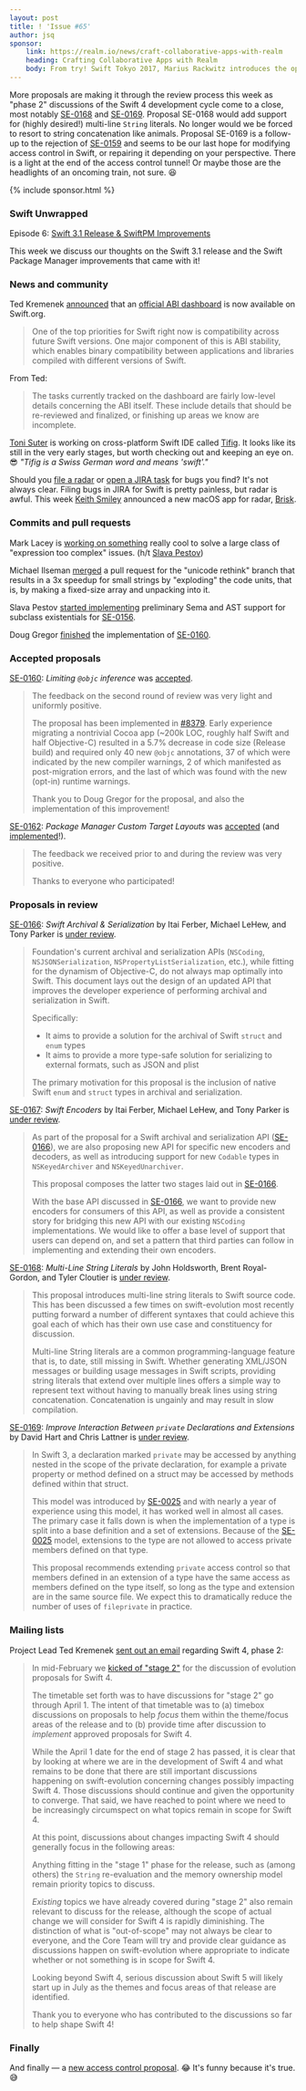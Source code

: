 ```yaml
---
layout: post
title: ! 'Issue #65'
author: jsq
sponsor:
    link: https://realm.io/news/craft-collaborative-apps-with-realm
    heading: Crafting Collaborative Apps with Realm
    body: From try! Swift Tokyo 2017, Marius Rackwitz introduces the open-source Realm Mobile Database and demos how Realm Mobile Platforms completes it with server-side components. Together, this allows you to treat synchronization and network as an implementation detail of your technology stack, making features like live collaboration easily available to any developer. He shows how you can build apps in a reactive manner on top of a database which takes care of the rest.
---
```


More proposals are making it through the review process this week as "phase 2" discussions of the Swift 4 development cycle come to a close, most notably [SE-0168](https://github.com/apple/swift-evolution/blob/master/proposals/0168-multi-line-string-literals.md) and [SE-0169](https://github.com/apple/swift-evolution/blob/master/proposals/0169-improve-interaction-between-private-declarations-and-extensions.md). Proposal SE-0168 would add support for (highly desired!) multi-line `String` literals. No longer would we be forced to resort to string concatenation like animals. Proposal SE-0169 is a follow-up to the rejection of [SE-0159](https://github.com/apple/swift-evolution/blob/master/proposals/0159-fix-private-access-levels.md) and seems to be our last hope for modifying access control in Swift, or repairing it depending on your perspective. There is a light at the end of the access control tunnel! Or maybe those are the headlights of an oncoming train, not sure. 😆

<!--excerpt-->

{% include sponsor.html %}

### Swift Unwrapped

Episode 6: [Swift 3.1 Release & SwiftPM Improvements](https://spec.fm/podcasts/swift-unwrapped/65229)

This week we discuss our thoughts on the Swift 3.1 release and the Swift Package Manager improvements that came with it!

### News and community

Ted Kremenek [announced](https://lists.swift.org/pipermail/swift-dev/Week-of-Mon-20170410/004367.html) that an [official ABI dashboard](https://swift.org/abi-stability/) is now available on Swift.org.

> One of the top priorities for Swift right now is compatibility across future Swift versions. One major component of this is ABI stability, which enables binary compatibility between applications and libraries compiled with different versions of Swift.

From Ted:

> The tasks currently tracked on the dashboard are fairly low-level details concerning the ABI itself.  These include details that should be re-reviewed and finalized, or finishing up areas we know are incomplete.

[Toni Suter](https://twitter.com/tonisuter) is working on cross-platform Swift IDE called [Tifig](https://tifig.net). It looks like its still in the very early stages, but worth checking out and keeping an eye on. 😎 *"Tifig is a Swiss German word and means 'swift'."*

Should you [file a radar](https://bugreport.apple.com) or [open a JIRA task](https://bugs.swift.org/) for bugs you find? It's not always clear. Filing bugs in JIRA for Swift is pretty painless, but radar is awful. This week [Keith Smiley](https://twitter.com/SmileyKeith/status/852203916561268736) announced a new macOS app for radar, [Brisk](https://github.com/br1sk/brisk).

### Commits and pull requests

Mark Lacey is [working on something](https://github.com/apple/swift/pull/8725) really cool to solve a large class of "expression too complex" issues. (h/t [Slava Pestov](https://twitter.com/slava_pestov/status/852341449316225025))

Michael Ilseman [merged](https://github.com/apple/swift/pull/8730) a pull request for the "unicode rethink" branch that results in a 3x speedup for small strings by "exploding" the code units, that is, by making a fixed-size array and unpacking into it.

Slava Pestov [started implementing](https://github.com/apple/swift/pull/8650) preliminary Sema and AST support for subclass existentials for [SE-0156](https://github.com/apple/swift-evolution/blob/master/proposals/0156-subclass-existentials.md).

Doug Gregor [finished](https://github.com/apple/swift/commit/57c607e33990db400e6758cf213c0bd0d3a4b303) the implementation of [SE-0160](https://github.com/apple/swift-evolution/blob/master/proposals/0160-objc-inference.md).

### Accepted proposals

[SE-0160](https://github.com/apple/swift-evolution/blob/master/proposals/0160-objc-inference.md): *Limiting `@objc` inference* was [accepted](https://lists.swift.org/pipermail/swift-evolution-announce/2017-April/000349.html).

> The feedback on the second round of review was very light and uniformly positive.
>
> The proposal has been implemented in [#8379](https://github.com/apple/swift/pull/8379). Early experience migrating a nontrivial Cocoa app (~200k LOC, roughly half Swift and half Objective-C) resulted in a 5.7% decrease in code size (Release build) and required only 40 new `@objc` annotations, 37 of which were indicated by the new compiler warnings, 2 of which manifested as post-migration errors, and the last of which was found with the new (opt-in) runtime warnings.
>
> Thank you to Doug Gregor for the proposal, and also the implementation of this improvement!

[SE-0162](https://github.com/apple/swift-evolution/blob/master/proposals/0162-package-manager-custom-target-layouts.md): *Package Manager Custom Target Layouts* was [accepted](https://lists.swift.org/pipermail/swift-evolution-announce/2017-April/000350.html) (and [implemented](https://github.com/apple/swift-package-manager/pull/1077)!).

> The feedback we received prior to and during the review was very positive.
>
> Thanks to everyone who participated!

### Proposals in review

[SE-0166](https://github.com/apple/swift-evolution/blob/master/proposals/0166-swift-archival-serialization.md): *Swift Archival & Serialization* by Itai Ferber, Michael LeHew, and Tony Parker is [under review](https://lists.swift.org/pipermail/swift-evolution-announce/2017-April/000346.html).

> Foundation's current archival and serialization APIs (`NSCoding`, `NSJSONSerialization`, `NSPropertyListSerialization`, etc.), while fitting for the dynamism of Objective-C, do not always map optimally into Swift. This document lays out the design of an updated API that improves the developer experience of performing archival and serialization in Swift.
>
> Specifically:
>
> * It aims to provide a solution for the archival of Swift `struct` and `enum` types
> * It aims to provide a more type-safe solution for serializing to external formats, such as JSON and plist
>
> The primary motivation for this proposal is the inclusion of native Swift `enum` and `struct` types in archival and serialization.

[SE-0167](https://github.com/apple/swift-evolution/blob/master/proposals/0167-swift-encoders.md): *Swift Encoders* by Itai Ferber, Michael LeHew, and Tony Parker is [under review](https://lists.swift.org/pipermail/swift-evolution-announce/2017-April/000345.html).

> As part of the proposal for a Swift archival and serialization API ([SE-0166](https://github.com/apple/swift-evolution/blob/master/proposals/0166-swift-archival-serialization.md)), we are also proposing new API for specific new encoders and decoders, as well as introducing support for new `Codable` types in `NSKeyedArchiver` and `NSKeyedUnarchiver`.
>
> This proposal composes the latter two stages laid out in [SE-0166](https://github.com/apple/swift-evolution/blob/master/proposals/0166-swift-archival-serialization.md).
>
> With the base API discussed in [SE-0166](https://github.com/apple/swift-evolution/blob/master/proposals/0166-swift-archival-serialization.md), we want to provide new encoders for consumers of this API, as well as provide a consistent story for bridging this new API with our existing `NSCoding` implementations. We would like to offer a base level of support that users can depend on, and set a pattern that third parties can follow in implementing and extending their own encoders.

[SE-0168](https://github.com/apple/swift-evolution/blob/master/proposals/0168-multi-line-string-literals.md): *Multi-Line String Literals* by John Holdsworth, Brent Royal-Gordon, and Tyler Cloutier is [under review](https://lists.swift.org/pipermail/swift-evolution-announce/2017-April/000347.html).

> This proposal introduces multi-line string literals to Swift source code. This has been discussed a few times on swift-evolution most recently putting forward a number of different syntaxes that could achieve this goal each of which has their own use case and constituency for discussion.
>
> Multi-line String literals are a common programming-language feature that is, to date, still missing in Swift. Whether generating XML/JSON messages or building usage messages in Swift scripts, providing string literals that extend over multiple lines offers a simple way to represent text without having to manually break lines using string concatenation. Concatenation is ungainly and may result in slow compilation.

[SE-0169](https://github.com/apple/swift-evolution/blob/master/proposals/0169-improve-interaction-between-private-declarations-and-extensions.md): *Improve Interaction Between `private` Declarations and Extensions* by David Hart and Chris Lattner is [under review](https://lists.swift.org/pipermail/swift-evolution-announce/2017-April/000348.html).

> In Swift 3, a declaration marked `private` may be accessed by anything nested in the scope of the private declaration, for example a private property or method defined on a struct may be accessed by methods defined within that struct.
>
> This model was introduced by [SE-0025](https://github.com/apple/swift-evolution/blob/master/proposals/0025-scoped-access-level.md) and with nearly a year of experience using this model, it has worked well in almost all cases. The primary case it falls down is when the implementation of a type is split into a base definition and a set of extensions. Because of the [SE-0025](https://github.com/apple/swift-evolution/blob/master/proposals/0025-scoped-access-level.md) model, extensions to the type are not allowed to access private members defined on that type.
>
> This proposal recommends extending `private` access control so that members defined in an extension of a type have the same access as members defined on the type itself, so long as the type and extension are in the same source file. We expect this to dramatically reduce the number of uses of `fileprivate` in practice.

### Mailing lists

Project Lead Ted Kremenek [sent out an email](https://lists.swift.org/pipermail/swift-evolution/Week-of-Mon-20170403/035247.html) regarding Swift 4, phase 2:

> In mid-February we [kicked of "stage 2"](https://lists.swift.org/pipermail/swift-evolution/Week-of-Mon-20170213/032116.html) for the discussion of evolution proposals for Swift 4.
>
> The timetable set forth was to have discussions for "stage 2" go through April 1.  The intent of that timetable was to (a) timebox discussions on proposals to help *focus* them within the theme/focus areas of the release and to (b) provide time after discussion to *implement* approved proposals for Swift 4.
>
> While the April 1 date for the end of stage 2 has passed, it is clear that by looking at where we are in the development of Swift 4 and what remains to be done that there are still important discussions happening on swift-evolution concerning changes possibly impacting Swift 4.  Those discussions should continue and given the opportunity to converge.  That said, we have reached to point where we need to be increasingly circumspect on what topics remain in scope for Swift 4.
>
> At this point, discussions about changes impacting Swift 4 should generally focus in the following areas:
>
> Anything fitting in the "stage 1" phase for the release, such as (among others) the `String` re-evaluation and the memory ownership model remain priority topics to discuss.
>
> *Existing* topics we have already covered during "stage 2" also remain relevant to discuss for the release, although the scope of actual change we will consider for Swift 4 is rapidly diminishing. The distinction of what is "out-of-scope" may not always be clear to everyone, and the Core Team will try and provide clear guidance as discussions happen on swift-evolution where appropriate to indicate whether or not something is in scope for Swift 4.
>
> Looking beyond Swift 4, serious discussion about Swift 5 will likely start up in July as the themes and focus areas of that release are identified.
>
> Thank you to everyone who has contributed to the discussions so far to help shape Swift 4!

### Finally

And finally &mdash; a [new access control proposal](https://twitter.com/jckarter/status/851472257067040768). 😂 It's funny because it's true. 😅
